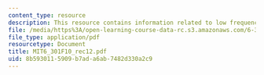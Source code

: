 ```yaml
---
content_type: resource
description: This resource contains information related to low frequency gain.
file: /media/https%3A/open-learning-course-data-rc.s3.amazonaws.com/6-301-solid-state-circuits-fall-2010/8b5930115909b7ada6ab7482d330a2c9_MIT6_301F10_rec12.pdf
file_type: application/pdf
resourcetype: Document
title: MIT6_301F10_rec12.pdf
uid: 8b593011-5909-b7ad-a6ab-7482d330a2c9
---
```

